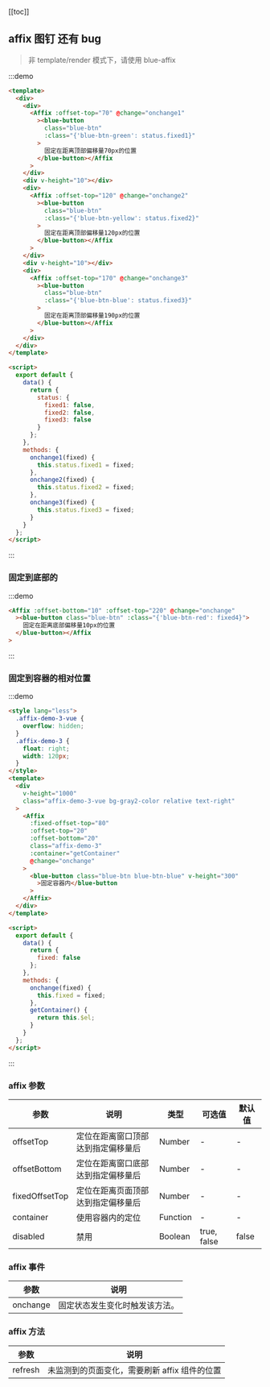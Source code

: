 [[toc]]

## affix 图钉 还有 bug

> 非 template/render 模式下，请使用 blue-affix

:::demo

```html
<template>
  <div>
    <div>
      <Affix :offset-top="70" @change="onchange1"
        ><blue-button
          class="blue-btn"
          :class="{'blue-btn-green': status.fixed1}"
        >
          固定在距离顶部偏移量70px的位置
        </blue-button></Affix
      >
    </div>
    <div v-height="10"></div>
    <div>
      <Affix :offset-top="120" @change="onchange2"
        ><blue-button
          class="blue-btn"
          :class="{'blue-btn-yellow': status.fixed2}"
        >
          固定在距离顶部偏移量120px的位置
        </blue-button></Affix
      >
    </div>
    <div v-height="10"></div>
    <div>
      <Affix :offset-top="170" @change="onchange3"
        ><blue-button
          class="blue-btn"
          :class="{'blue-btn-blue': status.fixed3}"
        >
          固定在距离顶部偏移量190px的位置
        </blue-button></Affix
      >
    </div>
  </div>
</template>

<script>
  export default {
    data() {
      return {
        status: {
          fixed1: false,
          fixed2: false,
          fixed3: false
        }
      };
    },
    methods: {
      onchange1(fixed) {
        this.status.fixed1 = fixed;
      },
      onchange2(fixed) {
        this.status.fixed2 = fixed;
      },
      onchange3(fixed) {
        this.status.fixed3 = fixed;
      }
    }
  };
</script>
```

:::

### 固定到底部的

:::demo

```html
<Affix :offset-bottom="10" :offset-top="220" @change="onchange"
  ><blue-button class="blue-btn" :class="{'blue-btn-red': fixed4}">
    固定在距离底部偏移量10px的位置
  </blue-button></Affix
>
```

:::

### 固定到容器的相对位置

:::demo

```html
<style lang="less">
  .affix-demo-3-vue {
    overflow: hidden;
  }
  .affix-demo-3 {
    float: right;
    width: 120px;
  }
</style>
<template>
  <div
    v-height="1000"
    class="affix-demo-3-vue bg-gray2-color relative text-right"
  >
    <Affix
      :fixed-offset-top="80"
      :offset-top="20"
      :offset-bottom="20"
      class="affix-demo-3"
      :container="getContainer"
      @change="onchange"
    >
      <blue-button class="blue-btn blue-btn-blue" v-height="300"
        >固定容器内</blue-button
      >
    </Affix>
  </div>
</template>

<script>
  export default {
    data() {
      return {
        fixed: false
      };
    },
    methods: {
      onchange(fixed) {
        this.fixed = fixed;
      },
      getContainer() {
        return this.$el;
      }
    }
  };
</script>
```

:::

### affix 参数

| 参数           | 说明                               | 类型     | 可选值 | 默认值 |
| -------------- | ---------------------------------- | -------- | ------ | ------ |
| offsetTop      | 定位在距离窗口顶部达到指定偏移量后 | Number   | -      | -      |
| offsetBottom   | 定位在距离窗口底部达到指定偏移量后 | Number   | -      | -      |
| fixedOffsetTop | 定位在距离页面顶部达到指定偏移量后 | Number   | -      | -      |
| container      | 使用容器内的定位                   | Function | -      | -      |
| disabled       | 禁用                               | Boolean  | true, false  | false  |

### affix 事件

| 参数     | 说明                           |
| -------- | ------------------------------ |
| onchange | 固定状态发生变化时触发该方法。 |

### affix 方法

| 参数    | 说明                                          |
| ------- | --------------------------------------------- |
| refresh | 未监测到的页面变化，需要刷新 affix 组件的位置 |

<script>
  export default {
    data() {
      return {
          fixed4:false,
          fixed: false,
        status: {
          
          fixed1: false,
          fixed2: false,
          fixed3: false,
        }
      };
    },
    methods: {
      onchange1(fixed) {
        this.status.fixed1 = fixed;
      },
      onchange2(fixed) {
        this.status.fixed2 = fixed;
      },
      onchange3(fixed) {
        this.status.fixed3 = fixed;
      },
      onchange(fixed) {
        this.fixed = fixed;
      },
      getContainer() {
        return this.$el;
      }
    }
  };
</script>
<style lang="less">
.affix-demo-3-vue{
  overflow: hidden;
}
.affix-demo-3{
  float: right;
  width: 120px;
}
</style>
